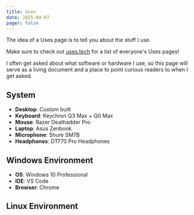 ```yaml
---
title: Uses
date: 2025-04-07
pager: false
---
```


The idea of a Uses page is to tell you about the stuff I use.

Make sure to check out [uses.tech](https://uses.tech/) for a list of everyone's Uses pages!

I often get asked about what software or hardware I use, so this page will serve as a living document and a place to point curious readers to when I get asked.

## System 

- **Desktop**: Custom built
- **Keyboard**: Keychron Q3 Max + Q0 Max
- **Mouse**: Razer Deathadder Pro
- **Laptop**: Asus Zenbook
- **Microphone**: Shure SM7B
- **Headphones**: DT770 Pro Headphones


## Windows Environment

- **OS**: Windows 10 Professional
- **IDE**: VS Code
- **Browser**: Chrome

## Linux Environment
